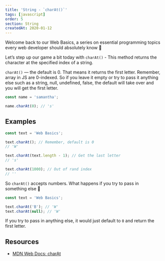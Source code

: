 ```yaml
---
title: 'String - `charAt()`'
tags: [javascript]
order: 5
section: String
createdAt: 2020-01-12
---
```


Welcome back to our Web Basics, a series on essential programming topics every web developer should absolutely know 🍏

Let’s step up our game a bit today with `charAt()` - This method returns the character at the specified index of a string.

`charAt()` — the default is 0. That means it returns the first letter. Remember, array in JS are 0-indexed. So if you leave it empty or try to pass it anything else such as a string, null, undefined, false, the default will take over and you will get the first letter.

```javascript
const name = 'samantha';

name.charAt(0); // 's'
```

## Examples

```javascript
const text = 'Web Basics';

text.charAt(); // Remember, default is 0
// 'W'

text.charAt(text.length - 1); // Get the last letter
// 's'

text.charAt(1000); // Out of rand index
// ''
```

So `charAt()` accepts numbers. What happens if you try to pass in something else 🤔

```javascript
const text = 'Web Basics';

text.charAt('B'); // 'W'
text.charAt(null); // 'W'
```

If you try to pass in anything else, it would just default to `0` and return the first letter.

## Resources

- [MDN Web Docs: charAt](https://developer.mozilla.org/en-US/docs/Web/JavaScript/Reference/Global_Objects/String/charAt)
